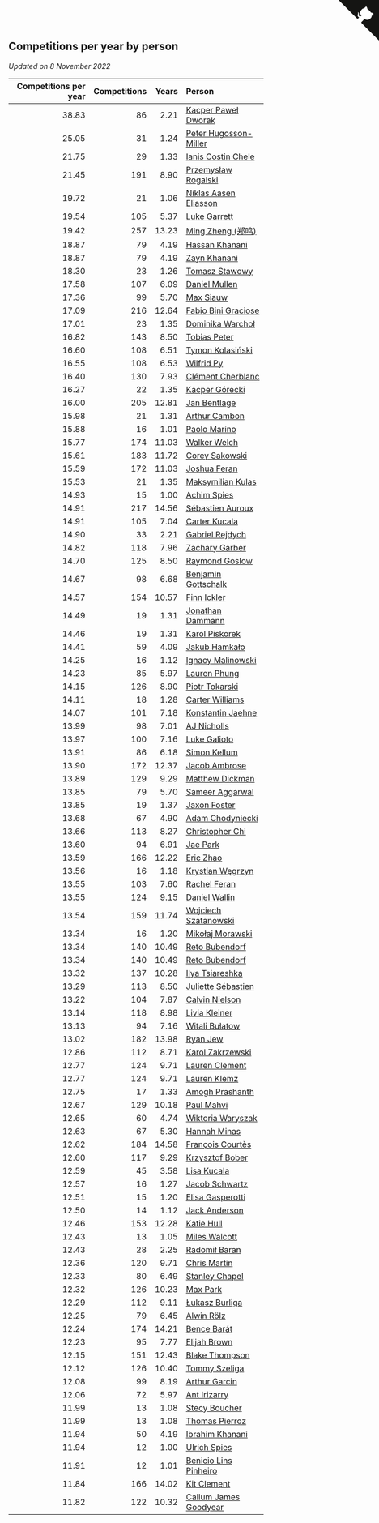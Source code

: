 ## Competitions per year by person

*Updated on  8 November 2022*

| Competitions per year | Competitions | Years | Person |
| ---: | ---: | ---: | :--- |
| 38.83 | 86 | 2.21 | [Kacper Paweł Dworak](https://www.worldcubeassociation.org/persons/2020DWOR01) |
| 25.05 | 31 | 1.24 | [Peter Hugosson-Miller](https://www.worldcubeassociation.org/persons/2021HUGO01) |
| 21.75 | 29 | 1.33 | [Ianis Costin Chele](https://www.worldcubeassociation.org/persons/2021CHEL01) |
| 21.45 | 191 | 8.90 | [Przemysław Rogalski](https://www.worldcubeassociation.org/persons/2013ROGA02) |
| 19.72 | 21 | 1.06 | [Niklas Aasen Eliasson](https://www.worldcubeassociation.org/persons/2021ELIA01) |
| 19.54 | 105 | 5.37 | [Luke Garrett](https://www.worldcubeassociation.org/persons/2017GARR05) |
| 19.42 | 257 | 13.23 | [Ming Zheng (郑鸣)](https://www.worldcubeassociation.org/persons/2009ZHEN11) |
| 18.87 | 79 | 4.19 | [Hassan Khanani](https://www.worldcubeassociation.org/persons/2018KHAN26) |
| 18.87 | 79 | 4.19 | [Zayn Khanani](https://www.worldcubeassociation.org/persons/2018KHAN28) |
| 18.30 | 23 | 1.26 | [Tomasz Stawowy](https://www.worldcubeassociation.org/persons/2021STAW01) |
| 17.58 | 107 | 6.09 | [Daniel Mullen](https://www.worldcubeassociation.org/persons/2016MULL04) |
| 17.36 | 99 | 5.70 | [Max Siauw](https://www.worldcubeassociation.org/persons/2017SIAU02) |
| 17.09 | 216 | 12.64 | [Fabio Bini Graciose](https://www.worldcubeassociation.org/persons/2010GRAC02) |
| 17.01 | 23 | 1.35 | [Dominika Warchoł](https://www.worldcubeassociation.org/persons/2021WARC01) |
| 16.82 | 143 | 8.50 | [Tobias Peter](https://www.worldcubeassociation.org/persons/2014PETE03) |
| 16.60 | 108 | 6.51 | [Tymon Kolasiński](https://www.worldcubeassociation.org/persons/2016KOLA02) |
| 16.55 | 108 | 6.53 | [Wilfrid Py](https://www.worldcubeassociation.org/persons/2016PYWI01) |
| 16.40 | 130 | 7.93 | [Clément Cherblanc](https://www.worldcubeassociation.org/persons/2014CHER05) |
| 16.27 | 22 | 1.35 | [Kacper Górecki](https://www.worldcubeassociation.org/persons/2021GORE01) |
| 16.00 | 205 | 12.81 | [Jan Bentlage](https://www.worldcubeassociation.org/persons/2010BENT01) |
| 15.98 | 21 | 1.31 | [Arthur Cambon](https://www.worldcubeassociation.org/persons/2021CAMB01) |
| 15.88 | 16 | 1.01 | [Paolo Marino](https://www.worldcubeassociation.org/persons/2021MARI04) |
| 15.77 | 174 | 11.03 | [Walker Welch](https://www.worldcubeassociation.org/persons/2011WELC01) |
| 15.61 | 183 | 11.72 | [Corey Sakowski](https://www.worldcubeassociation.org/persons/2011SAKO01) |
| 15.59 | 172 | 11.03 | [Joshua Feran](https://www.worldcubeassociation.org/persons/2011FERA01) |
| 15.53 | 21 | 1.35 | [Maksymilian Kulas](https://www.worldcubeassociation.org/persons/2021KULA02) |
| 14.93 | 15 | 1.00 | [Achim Spies](https://www.worldcubeassociation.org/persons/2021SPIE01) |
| 14.91 | 217 | 14.56 | [Sébastien Auroux](https://www.worldcubeassociation.org/persons/2008AURO01) |
| 14.91 | 105 | 7.04 | [Carter Kucala](https://www.worldcubeassociation.org/persons/2015KUCA01) |
| 14.90 | 33 | 2.21 | [Gabriel Rejdych](https://www.worldcubeassociation.org/persons/2020REJD01) |
| 14.82 | 118 | 7.96 | [Zachary Garber](https://www.worldcubeassociation.org/persons/2014GARB01) |
| 14.70 | 125 | 8.50 | [Raymond Goslow](https://www.worldcubeassociation.org/persons/2014GOSL01) |
| 14.67 | 98 | 6.68 | [Benjamin Gottschalk](https://www.worldcubeassociation.org/persons/2016GOTT01) |
| 14.57 | 154 | 10.57 | [Finn Ickler](https://www.worldcubeassociation.org/persons/2012ICKL01) |
| 14.49 | 19 | 1.31 | [Jonathan Dammann](https://www.worldcubeassociation.org/persons/2021DAMM01) |
| 14.46 | 19 | 1.31 | [Karol Piskorek](https://www.worldcubeassociation.org/persons/2021PISK01) |
| 14.41 | 59 | 4.09 | [Jakub Hamkało](https://www.worldcubeassociation.org/persons/2018HAMK01) |
| 14.25 | 16 | 1.12 | [Ignacy Malinowski](https://www.worldcubeassociation.org/persons/2021MALI02) |
| 14.23 | 85 | 5.97 | [Lauren Phung](https://www.worldcubeassociation.org/persons/2016PHUN02) |
| 14.15 | 126 | 8.90 | [Piotr Tokarski](https://www.worldcubeassociation.org/persons/2013TOKA01) |
| 14.11 | 18 | 1.28 | [Carter Williams](https://www.worldcubeassociation.org/persons/2021WILL06) |
| 14.07 | 101 | 7.18 | [Konstantin Jaehne](https://www.worldcubeassociation.org/persons/2015JAEH01) |
| 13.99 | 98 | 7.01 | [AJ Nicholls](https://www.worldcubeassociation.org/persons/2015NICH04) |
| 13.97 | 100 | 7.16 | [Luke Galioto](https://www.worldcubeassociation.org/persons/2015GALI02) |
| 13.91 | 86 | 6.18 | [Simon Kellum](https://www.worldcubeassociation.org/persons/2016KELL12) |
| 13.90 | 172 | 12.37 | [Jacob Ambrose](https://www.worldcubeassociation.org/persons/2010AMBR01) |
| 13.89 | 129 | 9.29 | [Matthew Dickman](https://www.worldcubeassociation.org/persons/2013DICK01) |
| 13.85 | 79 | 5.70 | [Sameer Aggarwal](https://www.worldcubeassociation.org/persons/2017AGGA01) |
| 13.85 | 19 | 1.37 | [Jaxon Foster](https://www.worldcubeassociation.org/persons/2021FOST01) |
| 13.68 | 67 | 4.90 | [Adam Chodyniecki](https://www.worldcubeassociation.org/persons/2017CHOD02) |
| 13.66 | 113 | 8.27 | [Christopher Chi](https://www.worldcubeassociation.org/persons/2014CHIC01) |
| 13.60 | 94 | 6.91 | [Jae Park](https://www.worldcubeassociation.org/persons/2015PARK24) |
| 13.59 | 166 | 12.22 | [Eric Zhao](https://www.worldcubeassociation.org/persons/2010ZHAO19) |
| 13.56 | 16 | 1.18 | [Krystian Węgrzyn](https://www.worldcubeassociation.org/persons/2021WEGR01) |
| 13.55 | 103 | 7.60 | [Rachel Feran](https://www.worldcubeassociation.org/persons/2015FERA01) |
| 13.55 | 124 | 9.15 | [Daniel Wallin](https://www.worldcubeassociation.org/persons/2013WALL03) |
| 13.54 | 159 | 11.74 | [Wojciech Szatanowski](https://www.worldcubeassociation.org/persons/2011SZAT01) |
| 13.34 | 16 | 1.20 | [Mikołaj Morawski](https://www.worldcubeassociation.org/persons/2021MORA01) |
| 13.34 | 140 | 10.49 | [Reto Bubendorf](https://www.worldcubeassociation.org/persons/2012BUBE01) |
| 13.34 | 140 | 10.49 | [Reto Bubendorf](https://www.worldcubeassociation.org/persons/2012BUBE01) |
| 13.32 | 137 | 10.28 | [Ilya Tsiareshka](https://www.worldcubeassociation.org/persons/2012TERE01) |
| 13.29 | 113 | 8.50 | [Juliette Sébastien](https://www.worldcubeassociation.org/persons/2014SEBA01) |
| 13.22 | 104 | 7.87 | [Calvin Nielson](https://www.worldcubeassociation.org/persons/2014NIEL03) |
| 13.14 | 118 | 8.98 | [Livia Kleiner](https://www.worldcubeassociation.org/persons/2013KLEI03) |
| 13.13 | 94 | 7.16 | [Witali Bułatow](https://www.worldcubeassociation.org/persons/2015BUAT01) |
| 13.02 | 182 | 13.98 | [Ryan Jew](https://www.worldcubeassociation.org/persons/2008JEWR01) |
| 12.86 | 112 | 8.71 | [Karol Zakrzewski](https://www.worldcubeassociation.org/persons/2014ZAKR01) |
| 12.77 | 124 | 9.71 | [Lauren Clement](https://www.worldcubeassociation.org/persons/2013KLEM01) |
| 12.77 | 124 | 9.71 | [Lauren Klemz](https://www.worldcubeassociation.org/persons/2013KLEM01) |
| 12.75 | 17 | 1.33 | [Amogh Prashanth](https://www.worldcubeassociation.org/persons/2021PRAS01) |
| 12.67 | 129 | 10.18 | [Paul Mahvi](https://www.worldcubeassociation.org/persons/2012MAHV01) |
| 12.65 | 60 | 4.74 | [Wiktoria Waryszak](https://www.worldcubeassociation.org/persons/2018WARY01) |
| 12.63 | 67 | 5.30 | [Hannah Minas](https://www.worldcubeassociation.org/persons/2017MINA04) |
| 12.62 | 184 | 14.58 | [François Courtès](https://www.worldcubeassociation.org/persons/2008COUR01) |
| 12.60 | 117 | 9.29 | [Krzysztof Bober](https://www.worldcubeassociation.org/persons/2013BOBE01) |
| 12.59 | 45 | 3.58 | [Lisa Kucala](https://www.worldcubeassociation.org/persons/2019KUCA01) |
| 12.57 | 16 | 1.27 | [Jacob Schwartz](https://www.worldcubeassociation.org/persons/2021SCHW01) |
| 12.51 | 15 | 1.20 | [Elisa Gasperotti](https://www.worldcubeassociation.org/persons/2021GASP01) |
| 12.50 | 14 | 1.12 | [Jack Anderson](https://www.worldcubeassociation.org/persons/2021ANDE05) |
| 12.46 | 153 | 12.28 | [Katie Hull](https://www.worldcubeassociation.org/persons/2010HULL01) |
| 12.43 | 13 | 1.05 | [Miles Walcott](https://www.worldcubeassociation.org/persons/2021WALC02) |
| 12.43 | 28 | 2.25 | [Radomił Baran](https://www.worldcubeassociation.org/persons/2020BARA02) |
| 12.36 | 120 | 9.71 | [Chris Martin](https://www.worldcubeassociation.org/persons/2013MART03) |
| 12.33 | 80 | 6.49 | [Stanley Chapel](https://www.worldcubeassociation.org/persons/2016CHAP04) |
| 12.32 | 126 | 10.23 | [Max Park](https://www.worldcubeassociation.org/persons/2012PARK03) |
| 12.29 | 112 | 9.11 | [Łukasz Burliga](https://www.worldcubeassociation.org/persons/2013BURL01) |
| 12.25 | 79 | 6.45 | [Alwin Rölz](https://www.worldcubeassociation.org/persons/2016ROLZ01) |
| 12.24 | 174 | 14.21 | [Bence Barát](https://www.worldcubeassociation.org/persons/2008BARA01) |
| 12.23 | 95 | 7.77 | [Elijah Brown](https://www.worldcubeassociation.org/persons/2015BROW03) |
| 12.15 | 151 | 12.43 | [Blake Thompson](https://www.worldcubeassociation.org/persons/2010THOM03) |
| 12.12 | 126 | 10.40 | [Tommy Szeliga](https://www.worldcubeassociation.org/persons/2012SZEL01) |
| 12.08 | 99 | 8.19 | [Arthur Garcin](https://www.worldcubeassociation.org/persons/2014GARC27) |
| 12.06 | 72 | 5.97 | [Ant Irizarry](https://www.worldcubeassociation.org/persons/2016IRIZ02) |
| 11.99 | 13 | 1.08 | [Stecy Boucher](https://www.worldcubeassociation.org/persons/2021BOUC01) |
| 11.99 | 13 | 1.08 | [Thomas Pierroz](https://www.worldcubeassociation.org/persons/2021PIER01) |
| 11.94 | 50 | 4.19 | [Ibrahim Khanani](https://www.worldcubeassociation.org/persons/2018KHAN27) |
| 11.94 | 12 | 1.00 | [Ulrich Spies](https://www.worldcubeassociation.org/persons/2021SPIE02) |
| 11.91 | 12 | 1.01 | [Benicio Lins Pinheiro](https://www.worldcubeassociation.org/persons/2021PINH01) |
| 11.84 | 166 | 14.02 | [Kit Clement](https://www.worldcubeassociation.org/persons/2008CLEM01) |
| 11.82 | 122 | 10.32 | [Callum James Goodyear](https://www.worldcubeassociation.org/persons/2012GOOD02) |


<a href="https://github.com/jonatanklosko/wca_statistics" class="github-corner" aria-label="View source on Github"><svg width="80" height="80" viewBox="0 0 250 250" style="fill:#151513; color:#fff; position: absolute; top: 0; border: 0; right: 0;" aria-hidden="true"><path d="M0,0 L115,115 L130,115 L142,142 L250,250 L250,0 Z"></path><path d="M128.3,109.0 C113.8,99.7 119.0,89.6 119.0,89.6 C122.0,82.7 120.5,78.6 120.5,78.6 C119.2,72.0 123.4,76.3 123.4,76.3 C127.3,80.9 125.5,87.3 125.5,87.3 C122.9,97.6 130.6,101.9 134.4,103.2" fill="currentColor" style="transform-origin: 130px 106px;" class="octo-arm"></path><path d="M115.0,115.0 C114.9,115.1 118.7,116.5 119.8,115.4 L133.7,101.6 C136.9,99.2 139.9,98.4 142.2,98.6 C133.8,88.0 127.5,74.4 143.8,58.0 C148.5,53.4 154.0,51.2 159.7,51.0 C160.3,49.4 163.2,43.6 171.4,40.1 C171.4,40.1 176.1,42.5 178.8,56.2 C183.1,58.6 187.2,61.8 190.9,65.4 C194.5,69.0 197.7,73.2 200.1,77.6 C213.8,80.2 216.3,84.9 216.3,84.9 C212.7,93.1 206.9,96.0 205.4,96.6 C205.1,102.4 203.0,107.8 198.3,112.5 C181.9,128.9 168.3,122.5 157.7,114.1 C157.9,116.9 156.7,120.9 152.7,124.9 L141.0,136.5 C139.8,137.7 141.6,141.9 141.8,141.8 Z" fill="currentColor" class="octo-body"></path></svg></a><style>.github-corner:hover .octo-arm{animation:octocat-wave 560ms ease-in-out}@keyframes octocat-wave{0%,100%{transform:rotate(0)}20%,60%{transform:rotate(-25deg)}40%,80%{transform:rotate(10deg)}}@media (max-width:500px){.github-corner:hover .octo-arm{animation:none}.github-corner .octo-arm{animation:octocat-wave 560ms ease-in-out}}</style>
